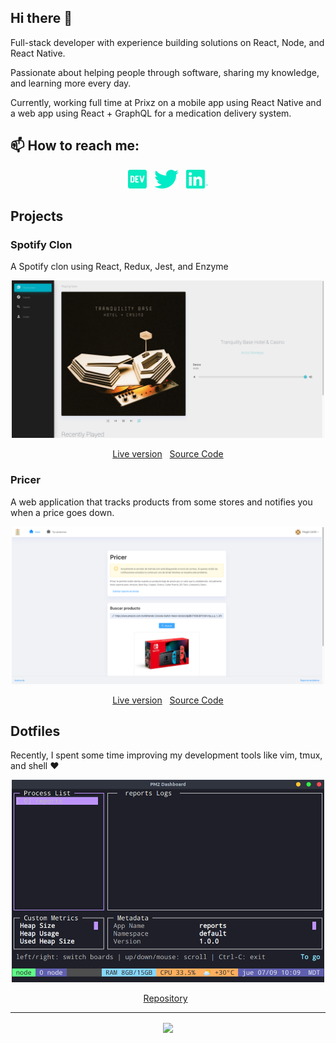 ## Hi there 👋
Full-stack developer with experience building solutions on React, Node, and React Native.

Passionate about helping people through software, sharing my knowledge, and learning more every day.

Currently, working full time at Prixz on a mobile app using React Native and a web app using React + GraphQL for a medication delivery system.

## 📫 How to reach me:
<p align='center'>
<a href="https://dev.to/hugoliconv"><img height="30" src="https://raw.githubusercontent.com/HugoLiconV/HugoLiconV/master/img/devto-green.svg"></a>&nbsp;&nbsp;
<a href="https://twitter.com/HugoLiconV"><img height="30" src="https://raw.githubusercontent.com/HugoLiconV/HugoLiconV/master/img/twitter-green.svg"></a>&nbsp;&nbsp;
<a href="https://www.linkedin.com/in/hugoliconv/"><img height="30" src="https://raw.githubusercontent.com/HugoLiconV/HugoLiconV/master/img/linkedin-green.svg"></a>
</p>

## Projects
### Spotify Clon
A Spotify clon using React, Redux, Jest, and Enzyme
<p align='center'>
  <img width="500" src="https://github.com/HugoLiconV/Spotify-react/raw/master/screenshots/Desktop.png?raw=true" />
</p>
<p align='center'>
  <a href="https://react-spotify-player.firebaseapp.com/">Live version</a>&nbsp;&nbsp;
  <a href="https://github.com/HugoLiconV/Spotify-react" >Source Code</a>
</p>

### Pricer
A web application that tracks products from some stores and notifies you when a price goes down.
<p align='center'>
  <img width="500" src="https://github.com/HugoLiconV/Shop-scraper-v2/raw/master/screenshots/home%20-%20desktop.png?raw=true" />
</p>
<p align='center'>
  <a href="https://shop-scraper.firebaseapp.com/">Live version</a>&nbsp;&nbsp;
  <a href="https://github.com/HugoLiconV/Shop-scraper-website" >Source Code</a>
</p>

## Dotfiles
Recently, I spent some time improving my development tools like vim, tmux, and shell ♥
<p align='center'>
  <img width="500" src="https://github.com/HugoLiconV/dotfiles/raw/master/images/tmux.png" />
</p>
<p align='center'>
  <a href="https://github.com/HugoLiconV/dotfiles">Repository</a>&nbsp;&nbsp;
</p>

****

<p align='center'>
   <img align='center' src="https://visitor-badge.glitch.me/badge?page_id=fessf">
<p/>
